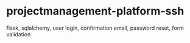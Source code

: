 # projectmanagement-platform-ssh
flask, sqlalchemy, user login, confirmation email, password reset, form validation
